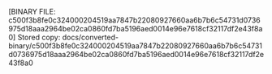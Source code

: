 [BINARY FILE: c500f3b8fe0c324000204519aa7847b22080927660aa6b7b6c54731d0736975d18aaa2964be02ca0860fd7ba5196aed0014e96e7618cf32117df2e43f8a0]
Stored copy: docs/converted-binary/c500f3b8fe0c324000204519aa7847b22080927660aa6b7b6c54731d0736975d18aaa2964be02ca0860fd7ba5196aed0014e96e7618cf32117df2e43f8a0
